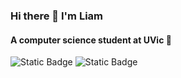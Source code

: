 ### Hi there 👋 I'm Liam
#### A computer science student at UVic 🏫

<!--
**liamshatzel/liamshatzel** is a ✨ _special_ ✨ repository because its `README.md` (this file) appears on your GitHub profile.

Here are some ideas to get you started:

- 🔭 I’m currently working on ...
- 🌱 I’m currently learning ...
- 👯 I’m looking to collaborate on ...
- 🤔 I’m looking for help with ...
- 💬 Ask me about ...
- 📫 How to reach me: ...
- 😄 Pronouns: ...
- ⚡ Fun fact: ...
-->
![Static Badge](https://img.shields.io/badge/-linkedIn-blue?link=https%3A%2F%2Fwww.linkedin.com%2Fin%2Fliam-shatzel%2F)
![Static Badge](https://img.shields.io/badge/-website-green?link=http%3A%2F%2Fliamshatzel.com%2F)
